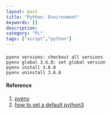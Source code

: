 ```yaml
---
layout: post
title: "Python: Environment"
keywords: [] 
description: 
category: "PL"
tags: ["script","python"]
---
```



####

```shell
pyenv versions: checkout all versions
pyenv global 3.6.8: set global version 
pyenv install 3.6.8
pyenv uninstall 3.6.8
```


#### Reference
1. [pyenv](https://github.com/pyenv/pyenv)
2. [how to set a default python3](https://opensource.com/article/19/5/python-3-default-mac#what-to-do)
